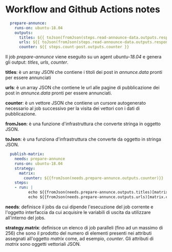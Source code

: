 # Workflow and Github Actions notes

```yaml
  prepare-annunce:
    runs-on: ubuntu-18.04
    outputs:
      titles: ${{ toJson(fromJson(steps.read-announce-data.outputs.response).posts.*.title) }}
      urls: ${{ toJson(fromJson(steps.read-announce-data.outputs.response).posts.*.url) }}
      counter: ${{ steps.count-post.outputs.counter }}
```

Il job *prepare-annunce* viene eseguito su un agent *ubuntu-18.04* e genera gli output: *titles*, *urls*, *counter*.

**titles**: è un array JSON che contiene i titoli dei post in *annunce.data* pronti per essere annunciati

**urls**: è un array JSON che contiene le url alle pagine di pubblicazione dei post in *annunce.data* pronti per essere annunciati.

**counter**: è un vettore JSON che contiene un cursore autogenerato necessario al job successivo per la visita dei vettori con i dati di pubblicazione.

**fromJson**: è una funzione d'infrastruttura che converte stringa in oggetto JSON.

**toJson**: è una funziona d'infrastruttura che converte da oggetto in stringa JSON.

```yaml
  publish-matrix:
    needs: prepare-annunce
    runs-on: ubuntu-18.04
    strategy:
      matrix: 
        counter: ${{fromJson(needs.prepare-annunce.outputs.counter)}}
    steps:
    - run: |
          echo ${{fromJson(needs.prepare-annunce.outputs.titles)[matrix.counter]}}
          echo ${{fromJson(needs.prepare-annunce.outputs.urls)[matrix.counter]}}
```

**needs**: definisce il jobs da cui dipende l'esecuzione del job corrente e l'oggetto interfaccia da cui acquisire le variabili di uscita da utilizzare all'interno del jobs.

**strategy.matrix**: definisce un elenco di job paralleli (fino ad un massimo di 256) che sono il prodotto del numero di elementi presenti nei attributi assegnati all'oggetto *matrix* come, ad esempio, *counter*. Gli attributi di *matrix* sono oggetti vettoriali JSON.